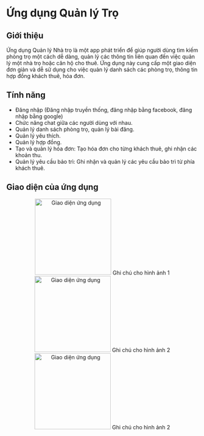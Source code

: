 # Ứng dụng Quản lý Trọ

## Giới thiệu

Ứng dụng Quản lý Nhà trọ là một app phát triển để giúp người dùng tìm kiếm phòng trọ một cách dễ dàng, quản lý các thông tin liên quan đến việc quản lý một nhà trọ hoặc căn hộ cho thuê. Ứng dụng này cung cấp một giao diện đơn giản và dễ sử dụng cho việc quản lý danh sách các phòng trọ, thông tin hợp đồng khách thuê, hóa đơn.

## Tính năng
- Đăng nhập (Đăng nhập truyền thống, đăng nhập bằng facebook, đăng nhập bằng google)
- Chức năng chat giữa các người dùng với nhau.
- Quản lý danh sách phòng trọ, quản lý bài đăng.
- Quản lý yêu thích.
- Quản lý hợp đồng.
- Tạo và quản lý hóa đơn: Tạo hóa đơn cho từng khách thuê, ghi nhận các khoản thu.
- Quản lý yêu cầu bảo trì: Ghi nhận và quản lý các yêu cầu bảo trì từ phía khách thuê.

## Giao diện của ứng dụng
<div align="center">
  <img src="https://github.com/BThanhNhut/AppQuanLyTroPie/assets/92388024/6a2b71f3-19df-4c81-8bfc-17a4f6e63205" alt="Giao diện ứng dụng" width="200" />
  Ghi chú cho hình ảnh 1
  <img src="https://github.com/BThanhNhut/AppQuanLyTroPie/assets/92388024/ef440984-c933-4419-97e4-df030c188d44" alt="Giao diện ứng dụng" width="200" />
  Ghi chú cho hình ảnh 2
  <img src="https://github.com/BThanhNhut/AppQuanLyTroPie/assets/92388024/ef440984-c933-4419-97e4-df030c188d44" alt="Giao diện ứng dụng" width="200" />
  Ghi chú cho hình ảnh 2
</div>
